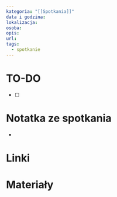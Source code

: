 ```yaml
---
kategoria: "[[Spotkania]]"
data i godzina: 
lokalizacja: 
osoba: 
opis: 
url: 
tags:
  - spotkanie
---
```

# TO-DO

- [ ] 



# Notatka ze spotkania
- 

# Linki


# Materiały